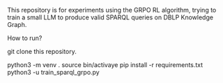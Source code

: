 This repository is for experiments using the GRPO RL algorithm, trying to train a small LLM to produce valid SPARQL queries on DBLP Knowledge Graph.

How to run?

git clone this repository.

python3 -m venv .
source bin/activaye
pip install -r requirements.txt
python3 -u train_sparql_grpo.py
